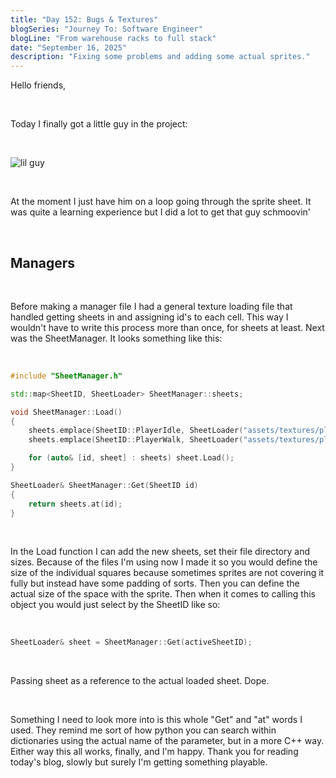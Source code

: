 ```yaml
---
title: "Day 152: Bugs & Textures"
blogSeries: "Journey To: Software Engineer"
blogLine: "From warehouse racks to full stack"
date: "September 16, 2025"
description: "Fixing some problems and adding some actual sprites."
---
```


Hello friends,

<br>

Today I finally got a little guy in the project:

<br>

![lil guy](/images/day152/idlesprite.gif)

<br>

At the moment I just have him on a loop going through the sprite sheet. It was quite a learning experience but I did a lot to get that guy schmoovin'

<br>

## Managers

<br>

Before making a manager file I had a general texture loading file that handled getting sheets in and assigning id's to each cell. This way I wouldn't have to write this process more than once, for sheets at least. Next was the SheetManager. It looks something like this:

<br>

```cpp
#include "SheetManager.h"

std::map<SheetID, SheetLoader> SheetManager::sheets;

void SheetManager::Load()
{
    sheets.emplace(SheetID::PlayerIdle, SheetLoader("assets/textures/player/idle.png", {80, 80}, {16, 16}));
    sheets.emplace(SheetID::PlayerWalk, SheetLoader("assets/textures/player/walk.png", {80, 80}, {16, 16}));

    for (auto& [id, sheet] : sheets) sheet.Load();
}

SheetLoader& SheetManager::Get(SheetID id)
{
    return sheets.at(id);
}
```

<br>

In the Load function I can add the new sheets, set their file directory and sizes. Because of the files I'm using now I made it so you would define the size of the individual squares because sometimes sprites are not covering it fully but instead have some padding of sorts. Then you can define the actual size of the space with the sprite. Then when it comes to calling this object you would just select by the SheetID like so:

<br>

```cpp
SheetLoader& sheet = SheetManager::Get(activeSheetID);
```

<br>

Passing sheet as a reference to the actual loaded sheet. Dope.

<br>

Something I need to look more into is this whole "Get" and "at" words I used. They remind me sort of how python you can search within dictionaries using the actual name of the parameter, but in a more C++ way. Either way this all works, finally, and I'm happy. Thank you for reading today's blog, slowly but surely I'm getting something playable.